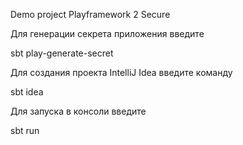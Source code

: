 ﻿Demo project 
Playframework 2 Secure 

Для генерации секрета приложения введите

sbt play-generate-secret

Для создания проекта IntelliJ Idea введите команду

sbt idea

Для запуска в консоли введите 

sbt run